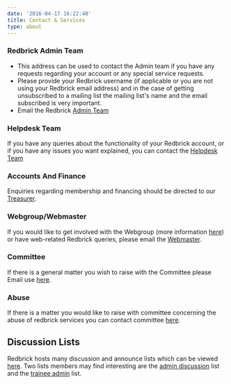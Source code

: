```yaml
---
date: '2016-04-17 16:22:40'
title: Contact & Services
type: about
---
```


### Redbrick Admin Team

- This address can be used to contact the Admin team if you have any requests
  regarding your account or any special service requests.
- Please provide your Redbrick username (if applicable or you are not using your
  Redbrick email address) and in the case of getting unsubscribed to a mailing
  list the mailing list's name and the email subscribed is very important.
- Email the Redbrick [Admin Team][5]

### Helpdesk Team

If you have any queries about the functionality of your Redbrick account, or if
you have any issues you want explained, you can contact the [Helpdesk Team][6]

### Accounts And Finance

Enquiries regarding membership and financing should be directed to our
[Treasurer][7].

### Webgroup/Webmaster

If you would like to get involved with the Webgroup (more information [here][4])
or have web-related Redbrick queries, please email the [Webmaster][8].

### Committee

If there is a general matter you wish to raise with the Committee please Email
use [here][9].

### Abuse

If there is a matter you would like to raise with committee concerning the abuse
of redbrick services you can contact committee [here][10].

## Discussion Lists

Redbrick hosts many discussion and announce lists which can be viewed [here][1].
Two lists members may find interesting are the [admin discussion][2] list and
the [trainee admin][3] list.

[1]: http://lists.redbrick.dcu.ie/
[2]: http://lists.redbrick.dcu.ie/mailman/listinfo/admin-discuss
[3]: http://lists.redbrick.dcu.ie/mailman/listinfo/trainee-admins
[4]: https://github.com/redbrick/website
[5]: mailto:admins@redbrick.dcu.ie
[6]: mailto:helpdesk@redbrick.dcu.ie
[7]: mailto:treasurer@redbrick.dcu.ie
[8]: mailto:webmaster@redbrick.dcu.ie
[9]: mailto:committee@redbrick.dcu.ie
[10]: mailto:abuse@redbrick.dcu.ie
